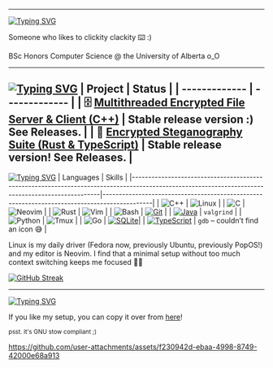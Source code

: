 ----------------------------------------
[![Typing SVG](https://readme-typing-svg.demolab.com?font=Cascadia+Code&size=24&pause=120000&color=E06DEA&width=435&lines=whoami)](https://git.io/typing-svg)

Someone who likes to clickity clackity ⌨️ :)

BSc Honors Computer Science @ the University of Alberta o_O

----------------------------------------
[![Typing SVG](https://readme-typing-svg.demolab.com?font=Cascadia+Code&size=24&pause=60000&color=E06DEA&width=435&lines=ls+~%2Fdev)](https://git.io/typing-svg)
| Project  | Status |
| ------------- | ------------- |
| 🗄️ [Multithreaded Encrypted File Server & Client (C++)](https://github.com/Francois-Coleongco/MEFSC)  | Stable release version :) See Releases. |
| 🥷 [Encrypted Steganography Suite (Rust & TypeScript)](https://github.com/Francois-Coleongco/Steganography_Suite)  | Stable release version! See Releases. |
----------------------------------------
[![Typing SVG](https://readme-typing-svg.demolab.com?font=Cascadia+Code&size=24&pause=30000&color=E06DEA&width=435&lines=cat+~%2Ftech)](https://git.io/typing-svg)
| Languages                                                                                                                                         | Skills                                                                                      |
|--------------------------------------------------------------------------------------------------------------------------------------------------|---------------------------------------------------------------------------------------------|
| ![C++](https://img.shields.io/badge/-C++-blue?logo=c%2B%2B)                                                                                       | ![Linux](https://img.shields.io/badge/-Linux-FCC624?logo=linux)                             |
| ![C](https://img.shields.io/badge/-C-blue?logo=c)                                                                                                | ![Neovim](https://img.shields.io/badge/-Neovim-57A143?logo=neovim)                          |
| ![Rust](https://img.shields.io/badge/-Rust-orange?logo=rust)                                                                                    | ![Vim](https://img.shields.io/badge/-Vim-019733?logo=vim)                                   |
| ![Bash](https://img.shields.io/badge/-Bash-4EAA25?logo=gnubash)                                                                                  | [![Git](https://img.shields.io/badge/Git-F05032?logo=git&logoColor=fff)](#)                |
| [![Java](https://img.shields.io/badge/Java-%23ED8B00.svg?logo=openjdk&logoColor=white)](#)                                                      | `valgrind`                                                                                  |
| ![Python](https://img.shields.io/badge/-Python-blue?logo=python)                                                                                | ![Tmux](https://img.shields.io/badge/-Tmux-1E4B30?logo=tmux)                                |
| ![Go](https://img.shields.io/badge/-Go-00ADD8?logo=go)                                                                                           | [![SQLite](https://img.shields.io/badge/SQLite-%2307405e.svg?logo=sqlite&logoColor=white)](#)|
| [![TypeScript](https://img.shields.io/badge/TypeScript-3178C6?logo=typescript&logoColor=fff)](#)                                                | `gdb` – couldn’t find an icon 😅                                                              |


Linux is my daily driver (Fedora now, previously Ubuntu, previously PopOS!) and my editor is Neovim. I find that a minimal setup without too much context switching keeps me focused 😶‍🌫️

[![GitHub Streak](https://streak-stats.demolab.com?user=francois-coleongco&theme=catppuccin-mocha&border_radius=9)](https://git.io/streak-stats)

----------------------------------------

[![Typing SVG](https://readme-typing-svg.demolab.com?font=Cascadia+Code&size=24&pause=15000&color=E06DEA&width=435&lines=ls+~%2F.dotfiles)](https://git.io/typing-svg)

If you like my setup, you can copy it over from 
[here](https://github.com/Francois-Coleongco/dotfiles)!

<sub>psst. it's GNU stow compliant ;)</sub>


https://github.com/user-attachments/assets/f230942d-ebaa-4998-8749-42000e68a913



<!--
**Chris-Coleongco/Chris-Coleongco** is a ✨ _special_ ✨ repository because its `README.md` (this file) appears on your GitHub profile.

Here are some ideas to get you started:

- 🔭 I’m currently working on ...
- 🌱 I’m currently learning ...
- 👯 I’m looking to collaborate on ...
- 🤔 I’m looking for help with ...
- 💬 Ask me about ...
- 📫 How to reach me: ...
- 😄 Pronouns: ...
- ⚡ Fun fact: ...
-->
